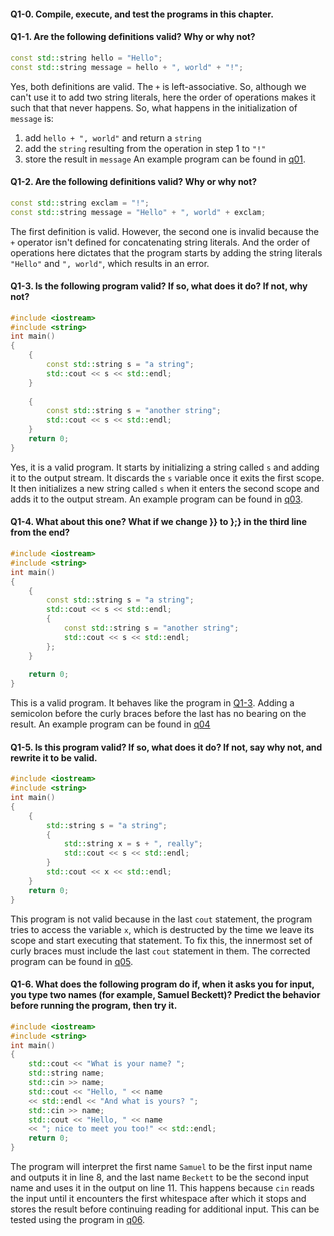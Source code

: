 #### Q1-0. Compile, execute, and test the programs in this chapter.


#### Q1-1. Are the following definitions valid? Why or why not?
```c++
const std::string hello = "Hello";
const std::string message = hello + ", world" + "!";
```
Yes, both definitions are valid. The `+` is left-associative. So, although we can't use it to add two string literals, here the order of operations makes it such that that never happens. So, what happens in the initialization of `message` is:
1. add `hello + ", world"` and return a `string`
2. add the `string` resulting from the operation in step 1 to `"!"`
3. store the result in `message`
An example program can be found in [q01](q01.cpp).

#### Q1-2. Are the following definitions valid? Why or why not?
```c++
const std::string exclam = "!";
const std::string message = "Hello" + ", world" + exclam;
```
The first definition is valid. However, the second one is invalid because the `+` operator isn't defined for concatenating string literals. And the order of operations here dictates that the program starts by adding the string literals `"Hello"` and `", world"`, which results in an error.

#### Q1-3. Is the following program valid? If so, what does it do? If not, why not?
```c++
#include <iostream>
#include <string>
int main()
{
	{
		const std::string s = "a string";
		std::cout << s << std::endl;
	}
	
	{
		const std::string s = "another string";
		std::cout << s << std::endl;
	}
	return 0;
}
```
Yes, it is a valid program. It starts by initializing a string called `s` and adding it to the output stream. It discards the `s` variable once it exits the first scope. It then initializes a new string called `s` when it enters the second scope and adds it to the output stream. An example program can be found in [q03](q03.cpp).

#### Q1-4. What about this one? What if we change }} to };} in the third line from the end?
```c++
#include <iostream>
#include <string>
int main()
{
	{
		const std::string s = "a string";
		std::cout << s << std::endl;
		{ 
			const std::string s = "another string";
			std::cout << s << std::endl; 
		};
	}
	
	return 0;
}
```
This is a valid program. It behaves like the program in [Q1-3](q03.cpp). Adding a semicolon before the curly braces before the last has no bearing on the result. An example program can be found in [q04](q04.cpp)

#### Q1-5. Is this program valid? If so, what does it do? If not, say why not, and rewrite it to be valid.
```c++
#include <iostream>
#include <string>
int main()
{
	{
		std::string s = "a string";
		{
			std::string x = s + ", really";
			std::cout << s << std::endl; 
		}
		std::cout << x << std::endl;
	}
	return 0;
}
```
This program is not valid because in the last `cout` statement, the program tries to access the variable `x`, which is destructed by the time we leave its scope and start executing that statement. To fix this, the innermost set of curly braces must include the last `cout` statement in them. The corrected program can be found in [q05](q05.cpp).

#### Q1-6. What does the following program do if, when it asks you for input, you type two names (for example, Samuel Beckett)? Predict the behavior before running the program, then try it.
```c++
#include <iostream>
#include <string>
int main()
{
	std::cout << "What is your name? ";
	std::string name;
	std::cin >> name;
	std::cout << "Hello, " << name
	<< std::endl << "And what is yours? ";
	std::cin >> name;
	std::cout << "Hello, " << name
	<< "; nice to meet you too!" << std::endl;
	return 0;
}
```
The program will interpret the first name `Samuel` to be the first input name and outputs it in line 8, and the last name `Beckett` to be the second input name and uses it in the output on line 11. This happens because `cin` reads the input until it encounters the first whitespace after which it stops and stores the result before continuing reading for additional input. This can be tested using the program in [q06](q06.cpp).